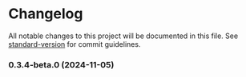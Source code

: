 # Changelog

All notable changes to this project will be documented in this file. See [standard-version](https://github.com/conventional-changelog/standard-version) for commit guidelines.

### 0.3.4-beta.0 (2024-11-05)
